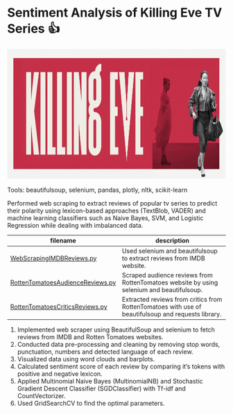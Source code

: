 # Sentiment Analysis of Killing Eve TV Series :thumbsup:

<img src="images/killingeve.jpg" width="900" height="300" />

Tools: beautifulsoup, selenium, pandas, plotly, nltk, scikit-learn

Performed web scraping to extract reviews of popular tv series to predict their polarity using lexicon-based approaches (TextBlob, VADER) and machine learning classifiers such as Naive Bayes, SVM, and Logistic Regression while dealing with imbalanced data. 


filename | description
------------ | -------------
[WebScrapingIMDBReviews.py](WebScrapingIMDBReviews.py)| Used selenium and beautifulsoup to extract reviews from IMDB website. 
[RottenTomatoesAudienceReviews.py](RottenTomatoesAudienceReviews.py)| Scraped audience reviews from RottenTomatoes website by using selenium and beautifulsoup. 
[RottenTomatoesCriticsReviews.py](RottenTomatoesCriticsReviews.py) | Extracted reviews from critics from RottenTomatoes with use of beautifulsoup and requests library. 


1. Implemented web scraper using BeautifulSoup and selenium to fetch reviews from IMDB and Rotten Tomatoes websites. 
2. Conducted data pre-processing and cleaning by removing stop words, punctuation, numbers and detected language of each review.
3. Visualized data using word clouds and barplots.
4. Calculated sentiment score of each review by comparing it’s tokens with positive and negative lexicon. 
5. Applied Multinomial Naive Bayes (MultinomialNB) and Stochastic Gradient Descent Classifier (SGDClassifier) with Tf-idf and CountVectorizer.
6. Used GridSearchCV to find the optimal parameters.
